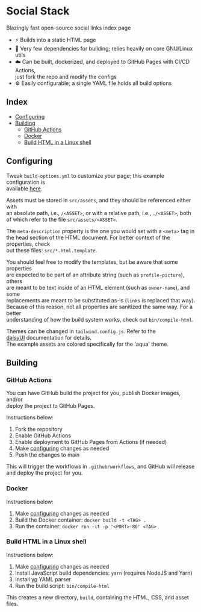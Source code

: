 # Social Stack
Blazingly fast open-source social links index page

* ⚡ Builds into a static HTML page
* 🚫 Very few dependencies for building; relies heavily on core GNU/Linux utils
* ☁️ Can be built, dockerized, and deployed to GitHub Pages with CI/CD Actions,\
just fork the repo and modify the configs
* ⚙️ Easily configurable; a single YAML file holds all build options

## Index
* [Configuring](#configuring)
* [Building](#building)
    * [GitHub Actions](#github-actions)
    * [Docker](#docker)
    * [Build HTML in a Linux shell](#build-html-in-a-linux-shell)

## Configuring
Tweak `build-options.yml` to customize your page; this example configuration is\
available [here](https://atomicul.github.io/social-stack).

Assets must be stored in `src/assets`, and they should be referenced either with\
an absolute path, i.e., `/<ASSET>`, or with a relative path, i.e., `./<ASSET>`, both\
of which refer to the file `src/assets/<ASSET>`.

The `meta-description` property is the one you would set with a `<meta>` tag in\
the head section of the HTML document. For better context of the properties, check\
out these files: `src/*.html.template`.

You should feel free to modify the templates, but be aware that some properties\
are expected to be part of an attribute string (such as `profile-picture`), others\
are meant to be text inside of an HTML element (such as `owner-name`), and some\
replacements are meant to be substituted as-is (`links` is replaced that way).\
Because of this reason, not all properties are sanitized the same way. For a better\
understanding of how the build system works, check out `bin/compile-html`.

Themes can be changed in `tailwind.config.js`. Refer to the\
[daisyUI](https://v4.daisyui.com/docs/themes) documentation for details.\
The example assets are colored specifically for the 'aqua' theme.

## Building
### GitHub Actions
You can have GitHub build the project for you, publish Docker images, and/or\
deploy the project to GitHub Pages.

Instructions below:
1. Fork the repository
2. Enable GitHub Actions
3. Enable deployment to GitHub Pages from Actions (if needed)
4. Make [configuring](#configuring) changes as needed
5. Push the changes to main

This will trigger the workflows in `.github/workflows`, and GitHub will release\
and deploy the project for you.

### Docker
Instructions below:
1. Make [configuring](#configuring) changes as needed
2. Build the Docker container: `docker build -t <TAG> .`
3. Run the container: `docker run -it -p '<PORT>:80' <TAG>`

### Build HTML in a Linux shell
Instructions below:
1. Make [configuring](#configuring) changes as needed
2. Install JavaScript build dependencies: `yarn` (requires NodeJS and Yarn)
3. Install [yq](https://github.com/mikefarah/yq) YAML parser
4. Run the build script: `bin/compile-html`

This creates a new directory, `build`, containing the HTML, CSS, and asset files.
